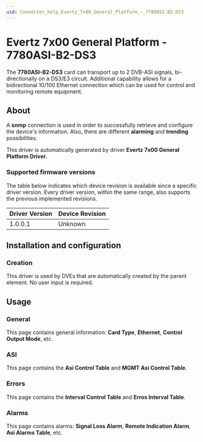 ```yaml
---
uid: Connector_help_Evertz_7x00_General_Platform_-_7780ASI-B2-DS3
---
```


# Evertz 7x00 General Platform - 7780ASI-B2-DS3

The **7780ASI-B2-DS3** card can transport up to 2 DVB-ASI signals, bi-directionally on a DS3/E3 circuit. Additional capability allows for a bidirectional 10/100 Ethernet connection which can be used for control and monitoring remote equipment.

## About

A **snmp** connection is used in order to successfully retrieve and configure the device's information. Also, there are different **alarming** and **trending** possibilities.

This driver is automatically generated by driver **Evertz 7x00 General Platform Driver.**

### Supported firmware versions

The table below indicates which device revision is available since a specific driver version. Every driver version, within the same range, also supports the previous implemented revisions.

| **Driver Version** | **Device Revision** |
|--------------------|---------------------|
| 1.0.0.1            | Unknown             |

## Installation and configuration

### Creation

This driver is used by DVEs that are automatically created by the parent element. No user input is required.

## Usage

### General

This page contains general information: **Card Type**, **Ethernet**, **Control Output Mode**, etc.

### ASI

This page contains the **Asi Control Table** and **MGMT Asi Control Table**.

### Errors

This page contains the **Interval Control Table** and **Erros Interval Table**.

### Alarms

This page contains alarms: **Signal Loss Alarm**, **Remote Indication Alarm**, **Asi Alarms Table**, etc.
